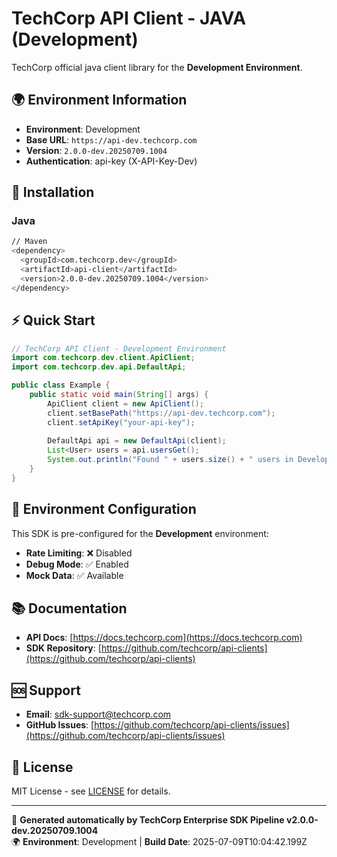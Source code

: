 # TechCorp API Client - JAVA (Development)

TechCorp official java client library for the **Development Environment**.

## 🌍 Environment Information

- **Environment**: Development
- **Base URL**: `https://api-dev.techcorp.com`
- **Version**: `2.0.0-dev.20250709.1004`
- **Authentication**: api-key (X-API-Key-Dev)

## 🚀 Installation

### Java

```bash
// Maven
<dependency>
  <groupId>com.techcorp.dev</groupId>
  <artifactId>api-client</artifactId>
  <version>2.0.0-dev.20250709.1004</version>
</dependency>
```

## ⚡ Quick Start

```java
// TechCorp API Client - Development Environment
import com.techcorp.dev.client.ApiClient;
import com.techcorp.dev.api.DefaultApi;

public class Example {
    public static void main(String[] args) {
        ApiClient client = new ApiClient();
        client.setBasePath("https://api-dev.techcorp.com");
        client.setApiKey("your-api-key");
        
        DefaultApi api = new DefaultApi(client);
        List<User> users = api.usersGet();
        System.out.println("Found " + users.size() + " users in Development");
    }
}
```

## 🔧 Environment Configuration

This SDK is pre-configured for the **Development** environment:

- **Rate Limiting**: ❌ Disabled
- **Debug Mode**: ✅ Enabled  
- **Mock Data**: ✅ Available

## 📚 Documentation

- **API Docs**: [https://docs.techcorp.com](https://docs.techcorp.com)
- **SDK Repository**: [https://github.com/techcorp/api-clients](https://github.com/techcorp/api-clients)

## 🆘 Support

- **Email**: [sdk-support@techcorp.com](mailto:sdk-support@techcorp.com)
- **GitHub Issues**: [https://github.com/techcorp/api-clients/issues](https://github.com/techcorp/api-clients/issues)

## 📄 License

MIT License - see [LICENSE](https://opensource.org/licenses/MIT) for details.

---
🤖 **Generated automatically by TechCorp Enterprise SDK Pipeline v2.0.0-dev.20250709.1004**  
🌍 **Environment**: Development | **Build Date**: 2025-07-09T10:04:42.199Z

